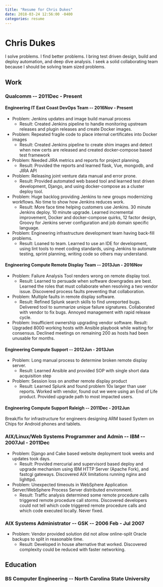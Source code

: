 ```yaml
---
title: "Resume for Chris Dukes"
date: 2018-03-24 12:56:00 -0400
categories: resume
---
```

# Chris Dukes

I solve problems.  I find better problems.  I bring test driven design, build and deploy automation, and deep dive analysis.  I seek a solid collaborating team because I should be solving team sized problems.

## Work

### Qualcomm -- 2011Dec - Present

#### Engineering IT East Coast DevOps Team -- 2016Nov - Present

* Problem: Jenkins updates and image build manual process
  * Result: Created Jenkins pipeline to handle monitoring upstream releases and plugin releases and create Docker images.
* Problem: Repeated fragile code to place internal certificates into Docker images
  * Result: Created Jenkins pipeline to create shim images and detect when new certs are released and created docker-compose based test framework
* Problem:  Needed JIRA metrics and reports for project planning.
  * Result:  Provided the reports and learned flask, Vue, mongodb, and JIRA API
* Problem:  Releasing joint venture data manual and error prone.
  * Result:  Provided automated web based tool and learned test driven development, Django, and using docker-compose as a cluster deploy tool.
* Problem:  Huge backlog providing Jenkins to new groups modernizing workflows.  No time to show how Jenkins reduces work.
  * Result: More face time helping customers use Jenkins.  30 minute Jenkins deploy.  10 minute upgrade.  Learned incremental improvement, Docker and docker-compose quirks, 12 factor design, Groovy for Jenkins server configuration and job domain specific language.
* Problem:  Engineering infrastructure development team having back-fill problems.
  * Result: Loaned to team.  Learned to use an IDE for development, using lint tools to meet coding standards, using Jenkins to automate testing, sprint planning, writing code so others may understand.

#### Engineering Compute Remote Display Team -- 2013Jun - 2016Nov

* Problem:  Failure Analysis Tool renders wrong on remote display tool.
  * Result:  Learned to persuade when software downgrades are best.  Learned the roles that must collaborate when resolving a two vendor issue.  Discovered process faults preventing that collaboration.
* Problem:  Multiple faults in remote display software.
  * Result: Refined Splunk search skills to find unreported bugs.  Delivered tool to summarize unique failure signatures.  Collaborated with vendor to fix bugs.  Annoyed management with rapid release cycle.
* Problem:  Insufficient ownership upgrading vendor software.
  Result:  Upgraded 8000 working hosts with Ansible playbook while waiting for consensus.  Declined meetings on remaining 200 as hosts had been unusable for months.

#### Engineering Compute Support -- 2012Jun - 2013Jun

* Problem:  Long manual process to determine broken remote display server.
  * Result: Learned Ansible and provided SOP with single short data acquisition step
* Problem:  Session loss on another remote display product
  * Result:  Learned Splunk and found problem 10x larger than user reports.  Worked with vendor, found out we were using an End of Life product.  Provided upgrade path to most impacted users.

#### Engineering Compute Support Raleigh -- 2011Dec - 2012Jun

Break/fix for infrastructure for engineers designing ARM based System on Chips for Android phones and tablets.

### AIX/Linux/Web Systems Programmer and Admin -- IBM -- 2007Jul - 2011Dec

* Problem: Django and Cake based website deployment took weeks and updates took days.
  * Result:  Provided mercurial and supervisord based deploy and upgrade mechanism using IBM HTTP Server (Apache Fork), and fastcgi gateways.  Discovered AIX limitations running nginx and lighttpd.
* Problem:  Unexpected timeouts in WebSphere Application Server/WebSphere Process Server distributed environment.
  * Result:  Traffic analysis determined some remote procedure calls triggered remote procedure call storms.  Discovered developers could not tell which code triggered remote procedure calls and which code executed locally.  Never fixed.

### AIX Systems Administrator -- GSK -- 2006 Feb - Jul 2007

* Problem:  Vendor provided solution did not allow online-split Oracle backups to split in reasonable time.
  * Result:  Developed in house alternative that worked.  Discovered complexity could be reduced with faster networking.
  
## Education

### BS Computer Engineering -- North Carolina State University
